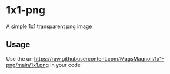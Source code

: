 # 1x1-png

A simple 1x1 transparent png image

## Usage

Use the url https://raw.githubusercontent.com/MagsMagnoli/1x1-png/main/1x1.png in your code
